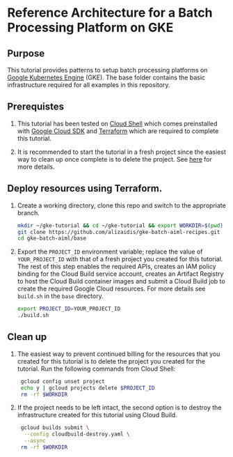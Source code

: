 # Reference Architecture for a Batch Processing Platform on GKE

## Purpose

This tutorial provides patterns to setup batch processing platforms on [Google Kubernetes Engine](https://cloud.google.com/kubernetes-engine/docs/concepts/kubernetes-engine-overview) (GKE). The base folder contains the basic infrastructure required for all examples in this repository.

## Prerequistes 

1. This tutorial has been tested on [Cloud Shell](https://shell.cloud.google.com) which comes preinstalled with [Google Cloud SDK](https://cloud.google.com/sdk) and [Terraform](https://www.terraform.io/) which are required to complete this tutorial.

2. It is recommended to start the tutorial in a fresh project since the easiest way to clean up once complete is to delete the project. See [here](https://cloud.google.com/resource-manager/docs/creating-managing-projects) for more details.

## Deploy resources using Terraform.

1. Create a working directory, clone this repo and switch to the appropriate branch.

    ```bash
    mkdir ~/gke-tutorial && cd ~/gke-tutorial && export WORKDIR=$(pwd)
    git clone https://github.com/alizaidis/gke-batch-aiml-recipes.git
    cd gke-batch-aiml/base
    ```

1. Export the `PROJECT_ID` environment variable; replace the value of `YOUR_PROJECT_ID` with that of a fresh project you created for this tutorial. The rest of this step enables the required APIs, creates an IAM policy binding for the Cloud Build service account, creates an Artifact Registry to host the Cloud Build container images and submit a Cloud Build job to create the required Google Cloud resources. For more details see `build.sh` in the `base` directory.
   
   ```bash
   export PROJECT_ID=YOUR_PROJECT_ID
   ./build.sh
   ```

## Clean up

1. The easiest way to prevent continued billing for the resources that you created for this tutorial is to delete the project you created for the tutorial. Run the following commands from Cloud Shell:

   ```bash
    gcloud config unset project
    echo y | gcloud projects delete $PROJECT_ID
    rm -rf $WORKDIR
    ```
2. If the project needs to be left intact, the second option is to destroy the infrastructure created for this tutorial using Cloud Build.

   ```bash
    gcloud builds submit \
     --config cloudbuild-destroy.yaml \
     --async
    rm -rf $WORKDIR
    ```